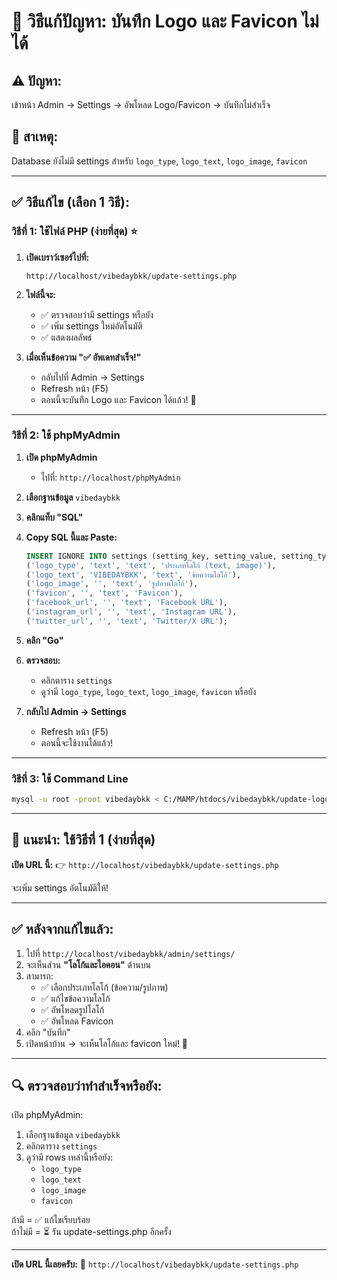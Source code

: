 # 🔧 วิธีแก้ปัญหา: บันทึก Logo และ Favicon ไม่ได้

## ⚠️ ปัญหา:
เข้าหน้า Admin → Settings → อัพโหลด Logo/Favicon → บันทึกไม่สำเร็จ

## 🎯 สาเหตุ:
Database ยังไม่มี settings สำหรับ `logo_type`, `logo_text`, `logo_image`, `favicon`

---

## ✅ วิธีแก้ไข (เลือก 1 วิธี):

### วิธีที่ 1: ใช้ไฟล์ PHP (ง่ายที่สุด) ⭐

1. **เปิดเบราว์เซอร์ไปที่:**
   ```
   http://localhost/vibedaybkk/update-settings.php
   ```

2. **ไฟล์นี้จะ:**
   - ✅ ตรวจสอบว่ามี settings หรือยัง
   - ✅ เพิ่ม settings ใหม่อัตโนมัติ
   - ✅ แสดงผลลัพธ์

3. **เมื่อเห็นข้อความ "✅ อัพเดทสำเร็จ!"**
   - กลับไปที่ Admin → Settings
   - Refresh หน้า (F5)
   - ตอนนี้จะบันทึก Logo และ Favicon ได้แล้ว! 🎉

---

### วิธีที่ 2: ใช้ phpMyAdmin

1. **เปิด phpMyAdmin**
   - ไปที่: `http://localhost/phpMyAdmin`

2. **เลือกฐานข้อมูล** `vibedaybkk`

3. **คลิกแท็บ "SQL"**

4. **Copy SQL นี้และ Paste:**
   ```sql
   INSERT IGNORE INTO settings (setting_key, setting_value, setting_type, description) VALUES 
   ('logo_type', 'text', 'text', 'ประเภทโลโก้ (text, image)'),
   ('logo_text', 'VIBEDAYBKK', 'text', 'ข้อความโลโก้'),
   ('logo_image', '', 'text', 'รูปภาพโลโก้'),
   ('favicon', '', 'text', 'Favicon'),
   ('facebook_url', '', 'text', 'Facebook URL'),
   ('instagram_url', '', 'text', 'Instagram URL'),
   ('twitter_url', '', 'text', 'Twitter/X URL');
   ```

5. **คลิก "Go"**

6. **ตรวจสอบ:**
   - คลิกตาราง `settings`
   - ดูว่ามี `logo_type`, `logo_text`, `logo_image`, `favicon` หรือยัง

7. **กลับไป Admin → Settings**
   - Refresh หน้า (F5)
   - ตอนนี้จะใช้งานได้แล้ว!

---

### วิธีที่ 3: ใช้ Command Line

```bash
mysql -u root -proot vibedaybkk < C:/MAMP/htdocs/vibedaybkk/update-logo-settings.sql
```

---

## 🎯 แนะนำ: ใช้วิธีที่ 1 (ง่ายที่สุด)

**เปิด URL นี้:**
👉 `http://localhost/vibedaybkk/update-settings.php`

จะเพิ่ม settings อัตโนมัติให้!

---

## ✅ หลังจากแก้ไขแล้ว:

1. ไปที่ `http://localhost/vibedaybkk/admin/settings/`
2. จะเห็นส่วน **"โลโก้และไอคอน"** ด้านบน
3. สามารถ:
   - ✅ เลือกประเภทโลโก้ (ข้อความ/รูปภาพ)
   - ✅ แก้ไขข้อความโลโก้
   - ✅ อัพโหลดรูปโลโก้
   - ✅ อัพโหลด Favicon
4. คลิก "บันทึก"
5. เปิดหน้าบ้าน → จะเห็นโลโก้และ favicon ใหม่! 🎉

---

## 🔍 ตรวจสอบว่าทำสำเร็จหรือยัง:

เปิด phpMyAdmin:
1. เลือกฐานข้อมูล `vibedaybkk`
2. คลิกตาราง `settings`
3. ดูว่ามี rows เหล่านี้หรือยัง:
   - `logo_type`
   - `logo_text`
   - `logo_image`
   - `favicon`

ถ้ามี = ✅ แก้ไขเรียบร้อย  
ถ้าไม่มี = ⏳ รัน update-settings.php อีกครั้ง

---

**เปิด URL นี้เลยครับ:**
🔗 `http://localhost/vibedaybkk/update-settings.php`

